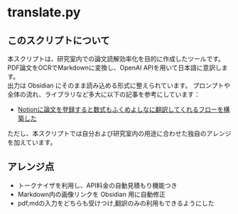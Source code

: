 # translate.py

## このスクリプトについて
本スクリプトは、研究室内での論文読解効率化を目的に作成したツールです。  
PDF論文をOCRでMarkdownに変換し、OpenAI APIを用いて日本語に意訳します。  
出力は Obsidian にそのまま読み込める形式に整えられています。
プロンプトや全体の流れ、ライブラリなど多大に以下の記事を参考にしています：

- [Notionに論文を登録すると数式もふくめよしなに翻訳してくれるフローを構築した](https://qiita.com/tsukemono/items/9b466e94e4467d3a6f2b)

ただし、本スクリプトでは自分および研究室内の用途に合わせた独自のアレンジを加えています。

## アレンジ点


- トークナイザを利用し、API料金の自動見積もり機能つき
- Markdown内の画像リンクを Obsidian 用に自動修正
- pdf,mdの入力をどちらも受けつけ,翻訳のみの利用もできるようにした